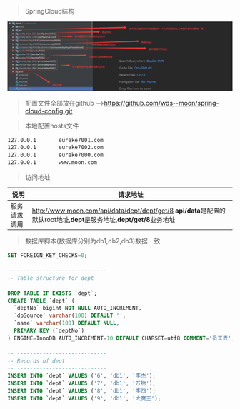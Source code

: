 > SpringCloud结构

![login](https://github.com/wds--moon/cloud/blob/master/image-20200924170754179.png)

>配置文件全部放在github -->https://github.com/wds--moon/spring-cloud-config.git


>本地配置hosts文件

```bash
127.0.0.1       eureke7001.com
127.0.0.1       eureke7002.com
127.0.0.1       eureke7000.com
127.0.0.1       www.moon.com
```

>访问地址

| 说明         | 请求地址                                                     |
| ------------ | ------------------------------------------------------------ |
| 服务请求调用 | http://www.moon.com/api/data/dept/dept/get/8 **api/data**是配置的默认root地址,**dept**是服务地址,**dept/get/8**业务地址 |

>数据库脚本(数据库分别为db1,db2,db3)数据一致

```sql
SET FOREIGN_KEY_CHECKS=0;

-- ----------------------------
-- Table structure for dept
-- ----------------------------
DROP TABLE IF EXISTS `dept`;
CREATE TABLE `dept` (
  `deptNo` bigint NOT NULL AUTO_INCREMENT,
  `dbSource` varchar(100) DEFAULT '',
  `name` varchar(100) DEFAULT NULL,
  PRIMARY KEY (`deptNo`)
) ENGINE=InnoDB AUTO_INCREMENT=10 DEFAULT CHARSET=utf8 COMMENT='员工表';

-- ----------------------------
-- Records of dept
-- ----------------------------
INSERT INTO `dept` VALUES ('6', 'db1', '李杰');
INSERT INTO `dept` VALUES ('7', 'db1', '万物');
INSERT INTO `dept` VALUES ('8', 'db1', '李四');
INSERT INTO `dept` VALUES ('9', 'db1', '大魔王');
```


